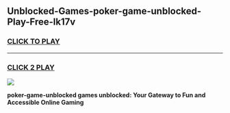 
## Unblocked-Games-poker-game-unblocked-Play-Free-lk17v
<h3>
<a href="https://premium76.site?title=poker-game-unblocked&ref=17A">CLICK TO PLAY</a></h3>
<hr>

<h3>
<a href="https://premium76.site?title=poker-game-unblocked&ref=17A">CLICK 2 PLAY</a>
  
</h3>

<a href="https://premium76.site?title=poker-game-unblocked&ref=17A"><img src="https://clearcache.store/games.png"></a>


**poker-game-unblocked games unblocked: Your Gateway to Fun and Accessible Online Gaming**
